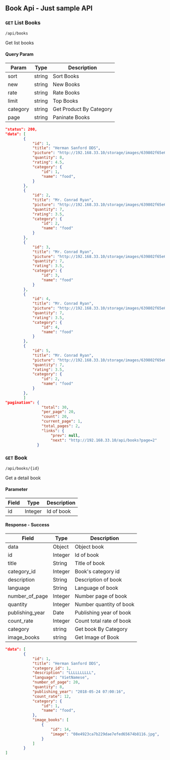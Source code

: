 ## Book Api - Just sample API

### `GET` List Books
```
/api/books
```
Get list books

#### Query Param
| Param | Type | Description |
|---|---|---|
| sort | string | Sort Books |
| new | string | New Books |
| rate | string | Rate Books |
| limit | string | Top Books |
| category | string | Get Product By Category |
| page | string | Paninate Books |

```json
"status": 200,
"data": [
        {
            "id": 1,
            "title": "Herman Sanford DDS",
            "picture": "http://192.168.33.10/storage/images/639802f65e69608edf2700e979022e1d.png",
            "quantity": 8,
            "rating": 4.5,
            "category": {
                "id": 1,
                "name": "food",
            }
        },
        {
            "id": 2,
            "title": "Mr. Conrad Ryan",
            "picture": "http://192.168.33.10/storage/images/639802f65e69608edf2700e979022e1d.png",
            "quantity": 7,
            "rating": 3.5,
            "category": {
                "id": 2,
                "name": "food"
            }
        },
        {
            "id": 3,
            "title": "Mr. Conrad Ryan",
            "picture": "http://192.168.33.10/storage/images/639802f65e69608edf2700e979022e1d.png",
            "quantity": 7,
            "rating": 3.5,
            "category": {
                "id": 3,
                "name": "food"
            }
        },
        {
            "id": 4,
            "title": "Mr. Conrad Ryan",
            "picture": "http://192.168.33.10/storage/images/639802f65e69608edf2700e979022e1d.png",
            "quantity": 7,
            "rating": 3.5,
            "category": {
                "id": 4,
                "name": "food"
            }
        },
        {
            "id": 5,
            "title": "Mr. Conrad Ryan",
            "picture": "http://192.168.33.10/storage/images/639802f65e69608edf2700e979022e1d.png",
            "quantity": 7,
            "rating": 3.5,
            "category": {
                "id": 2,
                "name": "food"
            }
        },
        ]
"pagination": {
                "total": 30,
                "per_page": 20,
                "count": 20,
                "current_page": 1,
                "total_pages": 2,
                "links": {
                    "prev": null,
                    "next": "http://192.168.33.10/api/books?page=2"
              }
```
### `GET` Book

```
/api/books/{id}
```
Get a detail book
#### Parameter
| Field | Type | Description |
|-------|------|-------------|
| id | Integer | Id of book |


#### Response - Success
| Field | Type | Description |
|-------|------|-------------|
| data | Object | Object book |
| id | Integer | Id of book |
| title | String | Title of book |
| category_id | Integer | Book's category id |
| description | String | Description of book |
| language | String | Language of book |
| number_of_page | Integer | Number page of book |
| quantity | Integer | Number quantity of book |
| publishing_year | Date | Publishing year of book |
| count_rate | Integer | Count total rate of book |
| category | string | Get book By Category |
| image_books | string | Get Image of Book |

```json
"data": [
        {
            "id": 1,
            "title": "Herman Sanford DDS",
            "category_id": 1,
            "description": "LLLLLLLLLL",
            "language": "VietNamese",
            "number_of_page": 20,
            "quantity": 8,
            "publishing_year": "2018-05-24 07:00:16",
            "count_rate": 12,
            "category": {
                "id": 1,
                "name": "food",
            },
            "image_books": [
                {
                    "id": 14,
                    "image": "08e4923ca7b229dae7efed65674b8116.jpg",
                }
            ]
        }
]
```
